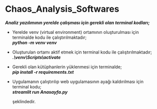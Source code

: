 # Chaos_Analysis_Softwares

***Analiz yazılımının yerelde çalışması için gerekli olan terminal kodları;***


* Yerelde venv (virtual environment) ortamının oluşturulması için terminalde kodu ile çalıştırılmaktadır; <br>
      ***python -m venv venv*** 

* Oluşturulan ortamı aktif etmek için terminal kodu ile çalıştırılmaktadır;  <br>
      ***.\venv\Scripts\activate***

* Gerekli olan kütüphanlerin yüklenmesi için terminalde;  <br>
      ***pip install -r requirements.txt***

* Uygulamanın çalıştırılıp web uygulamasının ayağı kaldırılması için terminal kodu;  <br>
    ***streamlit run Anasayfa.py***

   şeklindedir.

